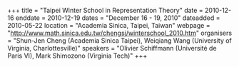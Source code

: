 +++
title = "Taipei Winter School in Representation Theory"
date = 2010-12-16
enddate = 2010-12-19
dates = "December 16 - 19, 2010"
dateadded = 2010-05-22
location = "Academia Sinica, Taipei, Taiwan"
webpage = "http://www.math.sinica.edu.tw/chengsj/winterschool_2010.htm"
organisers = "Shun-Jen Cheng (Academia Sinica Taipei), Weiqiang Wang (University of Virginia, Charlottesville)"
speakers = "Olivier Schiffmann (Université de Paris VI), Mark Shimozono (Virginia Tech)"
+++
